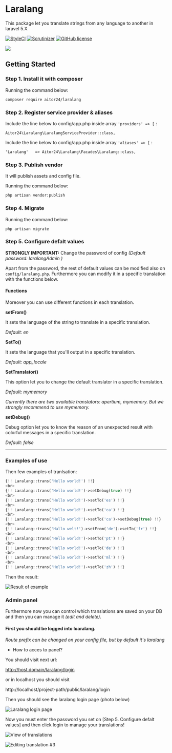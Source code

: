 # Laralang

This package let you translate strings from any language to another in laravel 5.X

[![StyleCI](https://styleci.io/repos/69460815/shield?branch=master)](https://styleci.io/repos/69460815)
[![Scrutinizer](https://img.shields.io/scrutinizer/g/24aitor/laralang.svg?style=flat-square)](https://scrutinizer-ci.com/g/24aitor/laralang/?branch=master)
[![GitHub license](https://img.shields.io/github/license/24aitor/laralang.svg?style=flat-square)](https://raw.githubusercontent.com/24aitor/laralang/master/LICENSE)

![](http://i.imgur.com/11Tvcoh.png)

## Getting Started

### Step 1. Install it with composer

Running the command below:

```
composer require aitor24/laralang
```

### Step 2. Register service provider & aliases

Include the line below to config/app.php inside array `'providers' => [` :

```
Aitor24\Laralang\LaralangServiceProvider::class,
```


Include the line below to config/app.php inside array `'aliases' => [` :

```
'Laralang'   => Aitor24\Laralang\Facades\Laralang::class,
```


### Step 3. Publish vendor

It will publish assets and config file.

Running the command below:

```
php artisan vendor:publish
```

### Step 4. Migrate


Running the command below:

```
php artisan migrate
```


### Step 5. Configure defalt values

**STRONGLY IMPORTANT:** Change the password of config *(Default password: laralangAdmin )*

Apart from the password, the rest of default values can be modified also on `config/laralang.php`. Furthermore you can modify it in a specific translation with the functions below.

#### Functions

Moreover you can use different functions in each translation.

**setFrom()**


It sets the language of the string to translate in a specific translation.

*Default: en*

**SetTo()**

It sets the language that you'll output in a specific translation.

*Default: app_locale*

**SetTranslator()**

This option let you to change the default translator in a specific translation.

*Default: mymemory*

*Currently there are two available translators: apertium, mymemory. But we strongly recommend to use mymemory.*

**setDebug()**

Debug option let you to know the reason of an unexpected result with colorful messages in a specific translation.

*Default: false*

***************

### Examples of use


Then few examples of tranlsation:



```php
{!! Laralang::trans('Hello world!') !!}
<br>
{!! Laralang::trans('Hello world!')->setDebug(true) !!}
<br>
{!! Laralang::trans('Hello world!')->setTo('es') !!}
<br>
{!! Laralang::trans('Hello world!')->setTo('ca') !!}
<br>
{!! Laralang::trans('Hello world!')->setTo('ca')->setDebug(true) !!}
<br>
{!! Laralang::trans('Hallo welt!')->setFrom('de')->setTo('fr') !!}
<br>
{!! Laralang::trans('Hello world!')->setTo('pt') !!}
<br>
{!! Laralang::trans('Hello world!')->setTo('de') !!}
<br>
{!! Laralang::trans('Hello world!')->setTo('ml') !!}
<br>
{!! Laralang::trans('Hello world!')->setTo('zh') !!}
```

Then the result:

![Result of example](http://i.imgur.com/LKOjZdB.png)

### Admin panel

Furthermore now you can control which translations are saved on your DB and then you can manage it *(edit and delete)*.

#### First you should be logged into loaralang.

*Route prefix can be changed on your config file, but by default it's laralang*

- How to acces to panel?

You should visit next url:

http://host.domain/laralang/login

or in localhost you should visit

http://localhost/project-path/public/laralang/login

Then you should see the laralang login page (photo below)

![Laralang login page](http://i.imgur.com/3DgOs3C.png)
 
Now you must enter the password you set on [Step 5. Configure defalt values] and then click login to manage your translations!

![View of translations](http://i.imgur.com/8eUzetl.png)

![Editing translation #3](http://i.imgur.com/f3pcwab.png)


